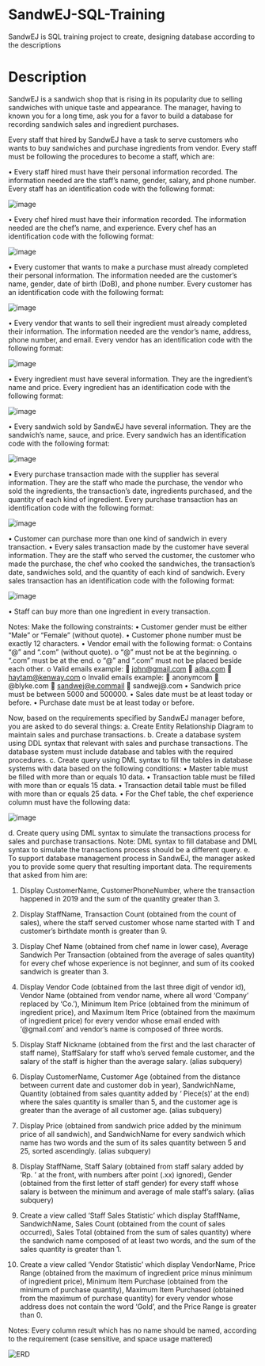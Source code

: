 # SandwEJ-SQL-Training

SandwEJ is SQL training project to create, designing database according to the descriptions

# Description

SandwEJ is a sandwich shop that is rising in its popularity due to selling sandwiches with unique taste and appearance. The manager, having to known you for a long time, ask you for a favor to build a database for recording sandwich sales and ingredient purchases.

Every staff that hired by SandwEJ have a task to serve customers who wants to buy sandwiches and purchase ingredients from vendor. Every staff must be following the procedures to become a staff, which are:

•	Every staff hired must have their personal information recorded. The information needed are the staff’s name, gender, salary, and phone number. Every staff has an identification code with the following format:

![image](https://github.com/user-attachments/assets/7df2fc9b-4fa0-4896-8f38-b97fb7166bdd)
 
•	Every chef hired must have their information recorded. The information needed are the chef’s name, and experience. Every chef has an identification code with the following format:

![image](https://github.com/user-attachments/assets/4a5f9cce-60bd-42cc-88fe-060cd60f9383)

•	Every customer that wants to make a purchase must already completed their personal information. The information needed are the customer’s name, gender, date of birth (DoB), and phone number. Every customer has an identification code with the following format:
 
 ![image](https://github.com/user-attachments/assets/b4104e48-d1ac-4b41-9d9d-b3aeaee4a58a)

•	Every vendor that wants to sell their ingredient must already completed their information. The information needed are the vendor’s name, address, phone number, and email. Every vendor has an identification code with the following format:
 
 ![image](https://github.com/user-attachments/assets/28174476-e7a7-419f-bd73-3cac55c2a7a1)

•	Every ingredient must have several information. They are the ingredient’s name and price. Every ingredient has an identification code with the following format:

![image](https://github.com/user-attachments/assets/bd67ab31-0029-4bfe-ae34-3407c2f674cd)
 
•	Every sandwich sold by SandwEJ have several information. They are the sandwich’s name, sauce, and price. Every sandwich has an identification code with the following format:

![image](https://github.com/user-attachments/assets/b11fd7d1-ae90-42fe-b2ab-3e907360715f)
 
•	Every purchase transaction made with the supplier has several information. They are the staff who made the purchase, the vendor who sold the ingredients, the transaction’s date, ingredients purchased, and the quantity of each kind of ingredient. Every purchase transaction has an identification code with the following format:
 
![image](https://github.com/user-attachments/assets/893b99d5-8d9b-43ef-a4de-8d6cfe2ac36d)

•	Customer can purchase more than one kind of sandwich in every transaction.
•	Every sales transaction made by the customer have several information. They are the staff who served the customer, the customer who made the purchase, the chef who cooked the sandwiches, the transaction’s date, sandwiches sold, and the quantity of each kind of sandwich. Every sales transaction has an identification code with the following format:

![image](https://github.com/user-attachments/assets/d19a4768-44cd-49b2-a252-d1499cecdc76)
  
•	Staff can buy more than one ingredient in every transaction.

Notes: Make the following constraints:
•	Customer gender must be either “Male” or “Female” (without quote).
•	Customer phone number must be exactly 12 characters.
•	Vendor email with the following format:
o	Contains “@” and “.com” (without quote).
o	“@” must not be at the beginning.
o	“.com” must be at the end.
o	“@” and “.com” must not be placed beside each other.
o	Valid emails example:
	john@gmail.com
	a@a.com
	haytam@kenway.com
o	Invalid emails example:
	anonymcom
	@blyke.com
	sandwej@e.commail
	sandwej@.com
•	Sandwich price must be between 5000 and 500000.
•	Sales date must be at least today or before.
•	Purchase date must be at least today or before.

Now, based on the requirements specified by SandwEJ manager before, you are asked to do several things:
a.	Create Entity Relationship Diagram to maintain sales and purchase transactions.
b.	Create a database system using DDL syntax that relevant with sales and purchase transactions. The database system must include database and tables with the required procedures.
c.	Create query using DML syntax to fill the tables in database systems with data based on the following conditions:
•	Master table must be filled with more than or equals 10 data.
•	Transaction table must be filled with more than or equals 15 data.
•	Transaction detail table must be filled with more than or equals 25 data.
•	For the Chef table, the chef experience column must have the following data:

![image](https://github.com/user-attachments/assets/2a916844-fb7e-42f1-88aa-d86b602ccae2)


d.	Create query using DML syntax to simulate the transactions process for sales and purchase transactions. 
Note: DML syntax to fill database and DML syntax to simulate the transactions process should be a different query.
e.	To support database management process in SandwEJ, the manager asked you to provide some query that resulting important data. The requirements that asked from him are:
1.	Display CustomerName, CustomerPhoneNumber, where the transaction happened in 2019 and the sum of the quantity greater than 3.

2.	Display StaffName, Transaction Count (obtained from the count of sales), where the staff served customer whose name started with T and customer’s birthdate month is greater than 9.

3.	Display Chef Name (obtained from chef name in lower case), Average Sandwich Per Transaction (obtained from the average of sales quantity) for every chef whose experience is not beginner, and sum of its cooked sandwich is greater than 3.

4.	Display Vendor Code (obtained from the last three digit of vendor id), Vendor Name (obtained from vendor name, where all word ‘Company’ replaced by ‘Co.’), Minimum Item Price (obtained from the minimum of ingredient price), and Maximum Item Price (obtained from the maximum of ingredient price) for every vendor whose email ended with ‘@gmail.com’ and vendor’s name is composed of three words.

5.	Display Staff Nickname (obtained from the first and the last character of staff name), StaffSalary for staff who’s served female customer, and the salary of the staff is higher than the average salary.
(alias subquery)

6.	Display CustomerName, Customer Age (obtained from the distance between current date and customer dob in year), SandwichName, Quantity (obtained from sales quantity added by ‘ Piece(s)’ at the end) where the sales quantity is smaller than 5, and the customer age is greater than the average of all customer age.
(alias subquery)

7.	Display Price (obtained from sandwich price added by the minimum price of all sandwich), and SandwichName for every sandwich which name has two words and the sum of its sales quantity between 5 and 25, sorted ascendingly.
(alias subquery)
8.	Display StaffName, Staff Salary (obtained from staff salary added by ‘Rp. ’ at the front, with numbers after point (.xx) ignored), Gender (obtained from the first letter of staff gender) for every staff whose salary is between the minimum and average of male staff’s salary.
(alias subquery)

9.	Create a view called ‘Staff Sales Statistic’ which display StaffName, SandwichName, Sales Count (obtained from the count of sales occurred), Sales Total (obtained from the sum of sales quantity) where the sandwich name composed of at least two words, and the sum of the sales quantity is greater than 1.

10.	Create a view called ‘Vendor Statistic’ which display VendorName, Price Range (obtained from the maximum of ingredient price minus minimum of ingredient price), Minimum Item Purchase (obtained from the minimum of purchase quantity), Maximum Item Purchased (obtained from the maximum of purchase quantity) for every vendor whose address does not contain the word ‘Gold’, and the Price Range is greater than 0.

Notes: Every column result which has no name should be named, according to the requirement (case sensitive, and space usage mattered)

![ERD](https://github.com/user-attachments/assets/7b87b4a9-12d4-4de0-b336-b179c196e016)

